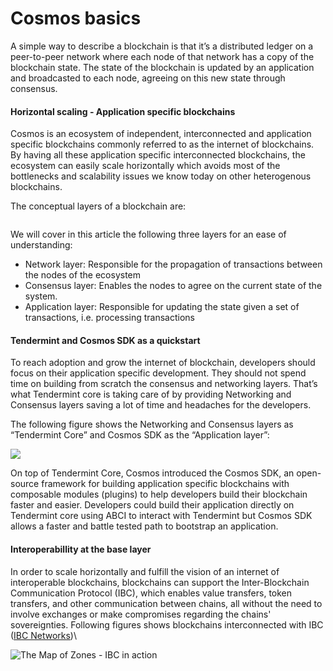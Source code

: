 # Cosmos basics

A simple way to describe a blockchain is that it’s a distributed ledger on a peer-to-peer network where each node of that network has a copy of the blockchain state. The state of the blockchain is updated by an application and broadcasted to each node, agreeing on this new state through consensus.

#### Horizontal scaling - Application specific blockchains

Cosmos is an ecosystem of independent, interconnected and application specific blockchains commonly referred to as the internet of blockchains. By having all these application specific interconnected blockchains, the ecosystem can easily scale horizontally which avoids most of the bottlenecks and scalability issues we know today on other heterogenous blockchains.

The conceptual layers of a blockchain are:

<img src="https://lh4.googleusercontent.com/DFcp9kAgbjouY-hhBc5jOuz1DgsuYALpK5dr74VBiRP-8ePvIFdxWtJ5144P8xO3njsFp1929sXjF_eSFh-1QP2QGZlgSROSf-pURm2gMcJNOybec6fe9ofsZVdIVDYX75nJW-OyTWTV6WDibQ" alt="" data-size="original">

We will cover in this article the following three layers for an ease of understanding:

* Network layer: Responsible for the propagation of transactions between the nodes of the ecosystem
* Consensus layer: Enables the nodes to agree on the current state of the system.
* Application layer: Responsible for updating the state given a set of transactions, i.e. processing transactions

#### Tendermint and Cosmos SDK as a quickstart

To reach adoption and grow the internet of blockchain, developers should focus on their application specific development. They should not spend time on building from scratch the consensus and networking layers. That’s what Tendermint core is taking care of by providing Networking and Consensus layers saving a lot of time and headaches for the developers.

The following figure shows the Networking and Consensus layers as “Tendermint Core” and Cosmos SDK as the “Application layer”:

![](https://lh4.googleusercontent.com/O4uq4YCo6BN6SWc0yGpUHWqkE51o3ely7Nh2YkoBHFVg0Qx\_HVoEt0swUpSgT4oOif8PoeEgZvMK28mvkcFvvYJ6SZM6UQyBMpnuuCJ-AOUmikRX2s9HFnMCQsgdBpMDsUeTfrMnRZ72uIHHfg)

On top of Tendermint Core, Cosmos introduced the Cosmos SDK, an open-source framework for building application specific blockchains with composable modules (plugins) to help developers build their blockchain faster and easier. Developers could build their application directly on Tendermint core using ABCI to interact with Tendermint but Cosmos SDK allows a faster and battle tested path to bootstrap an application.

#### &#x20;Interoperabillity at the base layer

In order to scale horizontally and fulfill the vision of an internet of interoperable blockchains, blockchains can support the Inter-Blockchain Communication Protocol (IBC), which enables value transfers, token transfers, and other communication between chains, all without the need to involve exchanges or make compromises regarding the chains' sovereignties. Following figures shows blockchains interconnected with IBC ([IBC Networks](https://hub.mintscan.io/ibc-network))\


![The Map of Zones - IBC in action](https://lh4.googleusercontent.com/mNmzPYZZo94eph706FMyKfG5FvflMIYxwga9UgY-6kEFhBzxQxJVNPBB4ZzQIrs8N05Bzb1aXsE2jw72X66bwjprAZDrdwNZ6-W4NRwQSgERh9C2S-MW4ciTAlvFWVTUnhgKMqSLElGaJ81jiQ)
